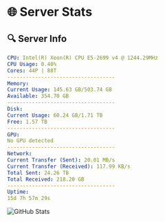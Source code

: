 # 🌐 Server Stats
## 🔍 Server Info
```yaml
CPU: Intel(R) Xeon(R) CPU E5-2699 v4 @ 1244.29MHz
CPU Usage: 0.40%
Cores: 44P | 88T
-----------------------------------
Memory:
Current Usage: 145.63 GB/503.74 GB
Available: 354.70 GB
-----------------------------------
Disk:
Current Usage: 60.24 GB/1.71 TB
Free: 1.57 TB
-----------------------------------
GPU:
No GPU detected
-----------------------------------
Network:
Current Transfer (Sent): 20.01 MB/s
Current Transfer (Received): 117.99 KB/s
Total Sent: 24.26 TB
Total Received: 218.20 GB
-----------------------------------
Uptime:
15d 7h 57m 29s
```
![GitHub Stats](https://img.shields.io/badge/Updated-2025-03-23_05:20:18-blue)